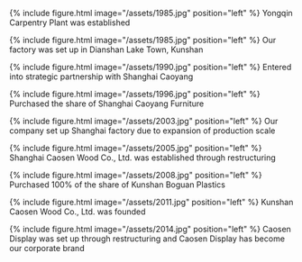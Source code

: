 {% include figure.html image="/assets/1985.jpg" position="left" %}
Yongqin Carpentry Plant was established

{% include figure.html image="/assets/1985.jpg" position="left" %}
Our factory was set up in Dianshan Lake Town, Kunshan

{% include figure.html image="/assets/1990.jpg" position="left" %}
Entered into strategic partnership with Shanghai Caoyang

{% include figure.html image="/assets/1996.jpg" position="left" %}
Purchased the share of Shanghai Caoyang Furniture

{% include figure.html image="/assets/2003.jpg" position="left" %}
Our company set up Shanghai factory due to expansion of production scale

{% include figure.html image="/assets/2005.jpg" position="left" %}
Shanghai Caosen Wood Co., Ltd. was established through restructuring

{% include figure.html image="/assets/2008.jpg" position="left" %}
Purchased 100% of the share of Kunshan Boguan Plastics

{% include figure.html image="/assets/2011.jpg" position="left" %}
Kunshan Caosen Wood Co., Ltd. was founded

{% include figure.html image="/assets/2014.jpg" position="left" %}
Caosen Display was set up through restructuring and Caosen Display has become our corporate brand
